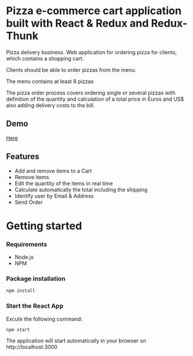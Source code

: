 # Pizza e-commerce cart application built with React & Redux and Redux-Thunk

Pizza delivery business.
Web application for ordering pizza for clients, which contains a shopping cart.

 Clients should be able to order pizzas from the menu.

 The menu contains at least 8 pizzas

 The pizza order process covers ordering single or several pizzas with definition of the quantity and calculation of a total price in Euros and US$ also adding delivery costs to the bill.

## Demo
[Here](https://pizza-ecommerce.herokuapp.com/)

## Features
* Add and remove items to a Cart
* Remove items
* Edit the quantity of the items in real time
* Calculate automatically the total including the shipping
* Identify user by Email & Address 
* Send Order

# Getting started
### Requirements

* Node.js
* NPM

### Package installation
```bash
npm install
```
 ### Start the React App
 Excute the following command: 
```bash
npm start
```
The application will start automatically in your browser on http://localhost:3000

